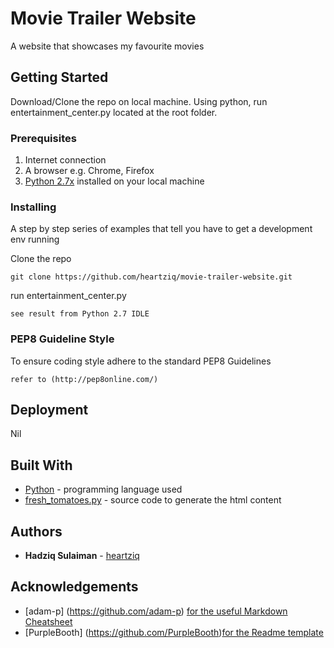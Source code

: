 # Movie Trailer Website

A website that showcases my favourite movies

## Getting Started

Download/Clone the repo on local machine. Using python, run entertainment_center.py located at the root folder.

### Prerequisites

1. Internet connection
2. A browser e.g. Chrome, Firefox
3. [Python 2.7x](https://www.python.org/downloads/ "Python download page") installed on your local machine


### Installing

A step by step series of examples that tell you have to get a development env running

Clone the repo

```
git clone https://github.com/heartziq/movie-trailer-website.git
```

run entertainment_center.py 

```
see result from Python 2.7 IDLE
```

### PEP8 Guideline Style

To ensure coding style adhere to the standard PEP8 Guidelines

```
refer to (http://pep8online.com/)
```

## Deployment

Nil

## Built With

* [Python](https://www.python.org/downloads/) - programming language used
* [fresh_tomatoes.py](https://github.com/udacity/ud036_StarterCode) - source code to generate the html content


## Authors

* **Hadziq Sulaiman** - [heartziq](https://github.com/heartziq)

## Acknowledgements

* [adam-p] (https://github.com/adam-p) [for the useful Markdown Cheatsheet](https://github.com/adam-p/markdown-here/wiki/Markdown-Cheatsheet "markdown for writing github readme")
* [PurpleBooth] (https://github.com/PurpleBooth)[for the Readme template](https://gist.github.com/PurpleBooth/109311bb0361f32d87a2#file-readme-template-md "readme template")
